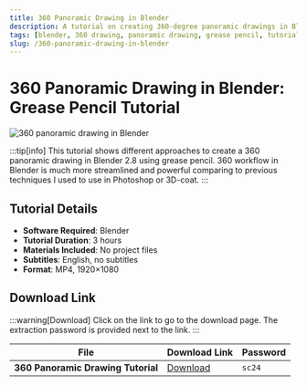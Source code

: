 ```yaml
---
title: 360 Panoramic Drawing in Blender
description: A tutorial on creating 360-degree panoramic drawings in Blender 2.8 using Grease Pencil. Learn different approaches and techniques.
tags: [blender, 360 drawing, panoramic drawing, grease pencil, tutorial]
slug: /360-panoramic-drawing-in-blender
---
```


# 360 Panoramic Drawing in Blender: Grease Pencil Tutorial

![360 panoramic drawing in Blender](https://www.gfxcamp.com/wp-content/uploads/2025/09/360-panoramic-drawing-in-Blender.jpg)

:::tip[info]
This tutorial shows different approaches to create a 360 panoramic drawing in Blender 2.8 using grease pencil. 360 workflow in Blender is much more streamlined and powerful comparing to previous techniques I used to use in Photoshop or 3D-coat.
:::

## Tutorial Details

- **Software Required**: Blender
- **Tutorial Duration**: 3 hours
- **Materials Included**: No project files
- **Subtitles**: English, no subtitles
- **Format**: MP4, 1920×1080

## Download Link

:::warning[Download]
Click on the link to go to the download page. The extraction password is provided next to the link.
:::

| File                                | Download Link                                                              | Password |
| ----------------------------------- | -------------------------------------------------------------------------- | -------- |
| **360 Panoramic Drawing Tutorial**  | [Download](https://pan.baidu.com/s/14s5_vH_6HEGlZ5uCdSAyEw?pwd=sc24)        | `sc24`   |
